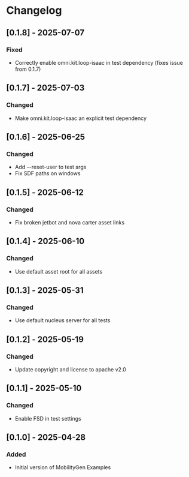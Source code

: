 # Changelog

## [0.1.8] - 2025-07-07
### Fixed
- Correctly enable omni.kit.loop-isaac in test dependency (fixes issue from 0.1.7)

## [0.1.7] - 2025-07-03
### Changed
- Make omni.kit.loop-isaac an explicit test dependency

## [0.1.6] - 2025-06-25
### Changed
- Add --reset-user to test args
- Fix SDF paths on windows

## [0.1.5] - 2025-06-12
### Changed
- Fix broken jetbot and nova carter asset links

## [0.1.4] - 2025-06-10
### Changed
- Use default asset root for all assets

## [0.1.3] - 2025-05-31
### Changed
- Use default nucleus server for all tests

## [0.1.2] - 2025-05-19
### Changed
- Update copyright and license to apache v2.0

## [0.1.1] - 2025-05-10
### Changed
- Enable FSD in test settings

## [0.1.0] - 2025-04-28
### Added
- Initial version of MobilityGen Examples
